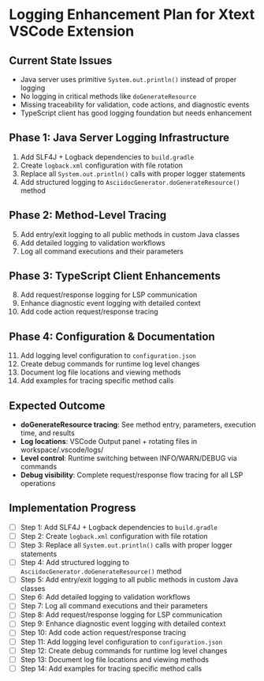 # Logging Enhancement Plan for Xtext VSCode Extension

## **Current State Issues**
- Java server uses primitive `System.out.println()` instead of proper logging
- No logging in critical methods like `doGenerateResource` 
- Missing traceability for validation, code actions, and diagnostic events
- TypeScript client has good logging foundation but needs enhancement

## **Phase 1: Java Server Logging Infrastructure**
1. Add SLF4J + Logback dependencies to `build.gradle`
2. Create `logback.xml` configuration with file rotation
3. Replace all `System.out.println()` calls with proper logger statements
4. Add structured logging to `AsciidocGenerator.doGenerateResource()` method

## **Phase 2: Method-Level Tracing**  
5. Add entry/exit logging to all public methods in custom Java classes
6. Add detailed logging to validation workflows
7. Log all command executions and their parameters

## **Phase 3: TypeScript Client Enhancements**
8. Add request/response logging for LSP communication
9. Enhance diagnostic event logging with detailed context
10. Add code action request/response tracing

## **Phase 4: Configuration & Documentation**
11. Add logging level configuration to `configuration.json`
12. Create debug commands for runtime log level changes
13. Document log file locations and viewing methods
14. Add examples for tracing specific method calls

## **Expected Outcome**
- **doGenerateResource tracing**: See method entry, parameters, execution time, and results
- **Log locations**: VSCode Output panel + rotating files in workspace/.vscode/logs/
- **Level control**: Runtime switching between INFO/WARN/DEBUG via commands
- **Debug visibility**: Complete request/response flow tracing for all LSP operations

## **Implementation Progress**
- [ ] Step 1: Add SLF4J + Logback dependencies to `build.gradle`
- [ ] Step 2: Create `logback.xml` configuration with file rotation
- [ ] Step 3: Replace all `System.out.println()` calls with proper logger statements
- [ ] Step 4: Add structured logging to `AsciidocGenerator.doGenerateResource()` method
- [ ] Step 5: Add entry/exit logging to all public methods in custom Java classes
- [ ] Step 6: Add detailed logging to validation workflows
- [ ] Step 7: Log all command executions and their parameters
- [ ] Step 8: Add request/response logging for LSP communication
- [ ] Step 9: Enhance diagnostic event logging with detailed context
- [ ] Step 10: Add code action request/response tracing
- [ ] Step 11: Add logging level configuration to `configuration.json`
- [ ] Step 12: Create debug commands for runtime log level changes
- [ ] Step 13: Document log file locations and viewing methods
- [ ] Step 14: Add examples for tracing specific method calls